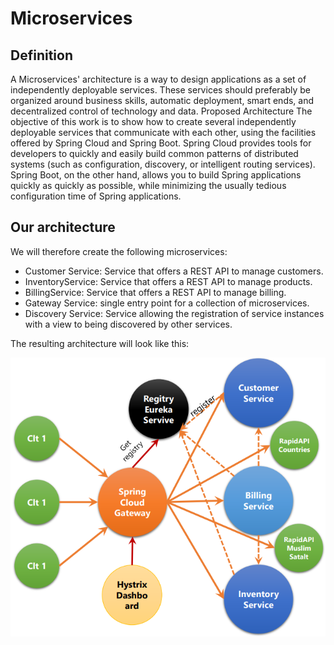 # Microservices 
## Definition
A Microservices' architecture is a way to design applications as a set of independently deployable services. These services should preferably be organized around business skills, automatic deployment, smart ends, and decentralized control of technology and data.
Proposed Architecture
The objective of this work is to show how to create several independently deployable services that communicate with each other, using the facilities offered by Spring Cloud and Spring Boot. Spring Cloud provides tools for developers to quickly and easily build common patterns of distributed systems (such as configuration, discovery, or intelligent routing services). Spring Boot, on the other hand, allows you to build Spring applications quickly as quickly as possible, while minimizing the usually tedious configuration time of Spring applications.
## Our architecture
We will therefore create the following microservices:

* Customer Service: Service that offers a REST API to manage customers.
* InventoryService: Service that offers a REST API to manage products.
* BillingService: Service that offers a REST API to manage billing.
* Gateway Service: single entry point for a collection of microservices.
* Discovery Service: Service allowing the registration of service instances with a view to being discovered by other services.

The resulting architecture will look like this:

![architecture micro-services](./images/archi.png)
